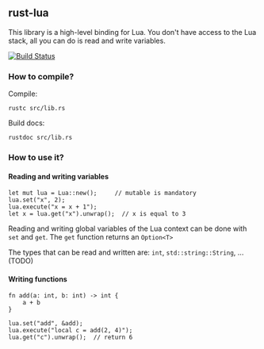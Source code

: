 ## rust-lua

This library is a high-level binding for Lua. You don't have access to the Lua stack, all you can do is read and write variables.

[![Build Status](https://travis-ci.org/Tomaka17/rust-lua.svg?branch=master)](https://travis-ci.org/Tomaka17/rust-lua)

### How to compile?

Compile:

    rustc src/lib.rs

Build docs:
    
    rustdoc src/lib.rs

### How to use it?

#### Reading and writing variables

    let mut lua = Lua::new();     // mutable is mandatory
    lua.set("x", 2);
    lua.execute("x = x + 1");
    let x = lua.get("x").unwrap();  // x is equal to 3

Reading and writing global variables of the Lua context can be done with `set` and `get`.
The `get` function returns an `Option<T>` 

The types that can be read and written are: `int`, `std::string::String`, ... (TODO)

#### Writing functions

    fn add(a: int, b: int) -> int {
        a + b
    }

    lua.set("add", &add);
    lua.execute("local c = add(2, 4)");
    lua.get("c").unwrap();  // return 6
